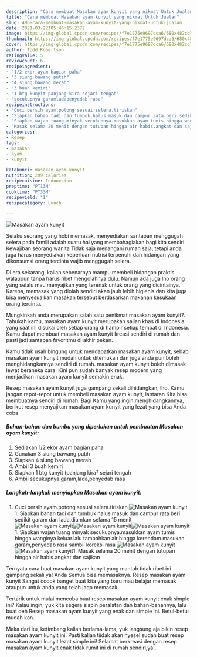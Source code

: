 ```yaml
---
description: "Cara membuat Masakan ayam kunyit yang nikmat Untuk Jualan"
title: "Cara membuat Masakan ayam kunyit yang nikmat Untuk Jualan"
slug: 496-cara-membuat-masakan-ayam-kunyit-yang-nikmat-untuk-jualan
date: 2021-03-22T05:46:15.237Z
image: https://img-global.cpcdn.com/recipes/f7e1775e9697dca6/680x482cq70/masakan-ayam-kunyit-foto-resep-utama.jpg
thumbnail: https://img-global.cpcdn.com/recipes/f7e1775e9697dca6/680x482cq70/masakan-ayam-kunyit-foto-resep-utama.jpg
cover: https://img-global.cpcdn.com/recipes/f7e1775e9697dca6/680x482cq70/masakan-ayam-kunyit-foto-resep-utama.jpg
author: Todd Robertson
ratingvalue: 5
reviewcount: 6
recipeingredient:
- "1/2 ekor ayam bagian paha"
- "3 siung bawang putih"
- "4 siung bawang merah"
- "3 buah kemiri"
- "1 btg kunyit panjang kira sejari tengah"
- "secukupnya garamladapenyedab rasa"
recipeinstructions:
- "Cuci bersih ayam.potong sesuai selera.tiriskan"
- "Siapkan bahan tadi dan tumbuk halus.masuk dan campur rata beri sedikit garam dan lada.diamkan selama 15 menit"
- "Siapkan wajan tuang minyak secukupnya.masukkan ayam tumis hingga wanginya keluar.lalu tambahkan air hingga kerendam.masukan garam,penyedab rasa sambil koreksi rasa"
- "Masak selama 20 menit dengan tutupan hingga air habis.angkat dan sajikan"
categories:
- Resep
tags:
- masakan
- ayam
- kunyit

katakunci: masakan ayam kunyit 
nutrition: 299 calories
recipecuisine: Indonesian
preptime: "PT13M"
cooktime: "PT33M"
recipeyield: "1"
recipecategory: Lunch

---
```



![Masakan ayam kunyit](https://img-global.cpcdn.com/recipes/f7e1775e9697dca6/680x482cq70/masakan-ayam-kunyit-foto-resep-utama.jpg)

Selaku seorang yang hobi memasak, menyediakan santapan menggugah selera pada famili adalah suatu hal yang membahagiakan bagi kita sendiri. Kewajiban seorang  wanita Tidak saja menangani rumah saja, tetapi anda juga harus menyediakan keperluan nutrisi terpenuhi dan hidangan yang dikonsumsi orang tercinta wajib menggugah selera.

Di era  sekarang, kalian sebenarnya mampu membeli hidangan praktis walaupun tanpa harus ribet mengolahnya dulu. Namun ada juga lho orang yang selalu mau menyajikan yang terenak untuk orang yang dicintainya. Karena, memasak yang diolah sendiri akan jauh lebih higienis dan kita juga bisa menyesuaikan masakan tersebut berdasarkan makanan kesukaan orang tercinta. 



Mungkinkah anda merupakan salah satu penikmat masakan ayam kunyit?. Tahukah kamu, masakan ayam kunyit merupakan sajian khas di Indonesia yang saat ini disukai oleh setiap orang di hampir setiap tempat di Indonesia. Kamu dapat membuat masakan ayam kunyit kreasi sendiri di rumah dan pasti jadi santapan favoritmu di akhir pekan.

Kamu tidak usah bingung untuk mendapatkan masakan ayam kunyit, sebab masakan ayam kunyit mudah untuk ditemukan dan juga anda pun boleh menghidangkannya sendiri di rumah. masakan ayam kunyit boleh dimasak lewat beraneka cara. Kini pun sudah banyak resep modern yang menjadikan masakan ayam kunyit semakin enak.

Resep masakan ayam kunyit juga gampang sekali dihidangkan, lho. Kamu jangan repot-repot untuk membeli masakan ayam kunyit, lantaran Kita bisa membuatnya sendiri di rumah. Bagi Kamu yang ingin menghidangkannya, berikut resep menyajikan masakan ayam kunyit yang lezat yang bisa Anda coba.

<!--inarticleads1-->

##### Bahan-bahan dan bumbu yang diperlukan untuk pembuatan Masakan ayam kunyit:

1. Sediakan 1/2 ekor ayam bagian paha
1. Gunakan 3 siung bawang putih
1. Siapkan 4 siung bawang merah
1. Ambil 3 buah kemiri
1. Siapkan 1 btg kunyit (panjang kira² sejari tengah
1. Ambil secukupnya garam,lada,penyedab rasa




<!--inarticleads2-->

##### Langkah-langkah menyiapkan Masakan ayam kunyit:

1. Cuci bersih ayam.potong sesuai selera.tiriskan
<img src="https://img-global.cpcdn.com/steps/017cbf8e5bff1c1d/160x128cq70/masakan-ayam-kunyit-langkah-memasak-1-foto.jpg" alt="Masakan ayam kunyit">1. Siapkan bahan tadi dan tumbuk halus.masuk dan campur rata beri sedikit garam dan lada.diamkan selama 15 menit
<img src="https://img-global.cpcdn.com/steps/f116f1ec676c4c51/160x128cq70/masakan-ayam-kunyit-langkah-memasak-2-foto.jpg" alt="Masakan ayam kunyit"><img src="https://img-global.cpcdn.com/steps/dc0ac51000191f08/160x128cq70/masakan-ayam-kunyit-langkah-memasak-2-foto.jpg" alt="Masakan ayam kunyit"><img src="https://img-global.cpcdn.com/steps/acdfb08543055a2f/160x128cq70/masakan-ayam-kunyit-langkah-memasak-2-foto.jpg" alt="Masakan ayam kunyit">1. Siapkan wajan tuang minyak secukupnya.masukkan ayam tumis hingga wanginya keluar.lalu tambahkan air hingga kerendam.masukan garam,penyedab rasa sambil koreksi rasa
<img src="https://img-global.cpcdn.com/steps/aca255199a1afe20/160x128cq70/masakan-ayam-kunyit-langkah-memasak-3-foto.jpg" alt="Masakan ayam kunyit"><img src="https://img-global.cpcdn.com/steps/ce604ef1d2c4ff20/160x128cq70/masakan-ayam-kunyit-langkah-memasak-3-foto.jpg" alt="Masakan ayam kunyit">1. Masak selama 20 menit dengan tutupan hingga air habis.angkat dan sajikan




Ternyata cara buat masakan ayam kunyit yang mantab tidak ribet ini gampang sekali ya! Anda Semua bisa memasaknya. Resep masakan ayam kunyit Sangat cocok banget buat kita yang baru mau belajar memasak ataupun untuk anda yang telah jago memasak.

Tertarik untuk mulai mencoba buat resep masakan ayam kunyit enak simple ini? Kalau ingin, yuk kita segera siapin peralatan dan bahan-bahannya, lalu buat deh Resep masakan ayam kunyit yang enak dan simple ini. Betul-betul mudah kan. 

Maka dari itu, ketimbang kalian berlama-lama, yuk langsung aja bikin resep masakan ayam kunyit ini. Pasti kalian tiidak akan nyesel sudah buat resep masakan ayam kunyit lezat simple ini! Selamat berkreasi dengan resep masakan ayam kunyit enak tidak rumit ini di rumah sendiri,ya!.

